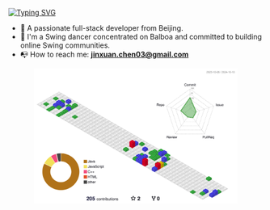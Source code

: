 [![Typing SVG](https://readme-typing-svg.demolab.com?font=Press+Start+2P&size=22&pause=1000&color=682B10&width=500&height=80&lines=%F0%9F%91%8BHi%2C+I'm+Jinxuan+Chen)](https://git.io/typing-svg)

- :girl: A passionate full-stack developer from Beijing.
- :dancer: I'm a Swing dancer concentrated on Balboa and committed to building online Swing communities.
- :mailbox_with_no_mail: How to reach me: **jinxuan.chen03@gmail.com**

<!-- 
<div style="display: flex; justify-content: space-between; align-items: flex-start;">
    <img src="https://github-readme-stats.vercel.app/api?username=JinxuanChen03&count_private=true&show_icons=true&hide_title=true&theme=buefy&icon_color=F30000" alt="Anurag's GitHub stats" style="height: 170px;" />
    <img src="https://github-readme-stats.vercel.app/api/top-langs/?username=JinxuanChen03&layout=compact&title_color=000" alt="Top Langs" style="height: 170px;" />
</div>
-->

<div style="text-align: center;">
  <img src="./profile-3d-contrib/profile-gitblock.svg" alt="Profile 3D Contrib" style="width: 80%;">
</div>

